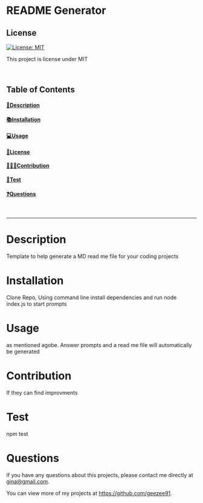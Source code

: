 # README Generator
  
  
  ## License 
 


  [![License: MIT](https://img.shields.io/badge/License-MIT-yellow.svg)](https://opensource.org/licenses/MIT)


  This project is license under MIT
 

  <br>

  ## Table of Contents

  #### [📝Description](#description)
  #### [📚Installation](#installation)
  #### [💻Usage](#usage)
  #### [🚀License ](#license)
  #### [👩🏻‍💻Contribution](#contribution)
  #### [🧩Test ](#test)
  #### [❓Questions](#questions)
<br>

---
  

  # Description 
  
  
  Template to help generate a MD read me file for your coding projects


  # Installation 

  
  Clone Repo, Using command line install dependencies and run node index.js to start prompts


  # Usage      
 

  as mentioned agobe. Answer prompts and a read me file will automatically be generated


 # Contribution

  
 If they can find improvments


# Test      
 
  npm test


# Questions   

  If you have any questions about this projects, please contact me directly at gina@gmail.com. 
  
  You can view more of my projects at https://github.com/geezee91.

